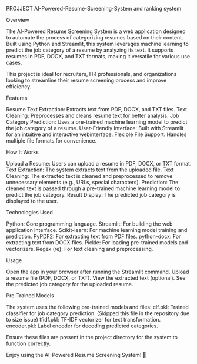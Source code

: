 PROJJECT
AI-Powered-Resume-Screening-System and ranking system

Overview

The AI-Powered Resume Screening System is a web application designed to automate the process of categorizing resumes based on their content. Built using Python and Streamlit, this system leverages machine learning to predict the job category of a resume by analyzing its text. It supports resumes in PDF, DOCX, and TXT formats, making it versatile for various use cases.

This project is ideal for recruiters, HR professionals, and organizations looking to streamline their resume screening process and improve efficiency.

Features

Resume Text Extraction: Extracts text from PDF, DOCX, and TXT files.
Text Cleaning: Preprocesses and cleans resume text for better analysis.
Job Category Prediction: Uses a pre-trained machine learning model to predict the job category of a resume.
User-Friendly Interface: Built with Streamlit for an intuitive and interactive webinterface.
Flexible File Support: Handles multiple file formats for convenience.

How It Works

Upload a Resume: Users can upload a resume in PDF, DOCX, or TXT format.
Text Extraction: The system extracts text from the uploaded file.
Text Cleaning: The extracted text is cleaned and preprocessed to remove unnecessary elements (e.g., URLs, special characters).
Prediction: The cleaned text is passed through a pre-trained machine learning model to predict the job category.
Result Display: The predicted job category is displayed to the user.

Technologies Used

Python: Core programming language.
Streamlit: For building the web application interface.
Scikit-learn: For machine learning model training and prediction.
PyPDF2: For extracting text from PDF files.
python-docx: For extracting text from DOCX files.
Pickle: For loading pre-trained models and vectorizers.
Regex (re): For text cleaning and preprocessing.

Usage

Open the app in your browser after running the Streamlit command.
Upload a resume file (PDF, DOCX, or TXT).
View the extracted text (optional).
See the predicted job category for the uploaded resume.

Pre-Trained Models

The system uses the following pre-trained models and files:
clf.pkl: Trained classifier for job category prediction. (Skipped this file in the repository due to size issue)
tfidf.pkl: TF-IDF vectorizer for text transformation.
encoder.pkl: Label encoder for decoding predicted categories.

Ensure these files are present in the project directory for the system to function correctly.

Enjoy using the AI-Powered Resume Screening System! 🚀
